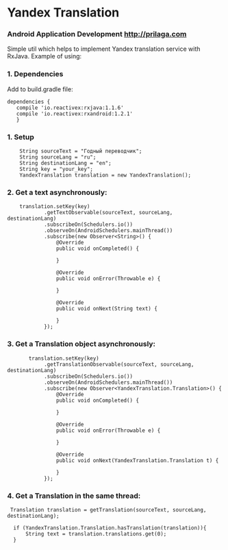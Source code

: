 # Yandex Translation

### Android Application Development http://prilaga.com


Simple util which helps to implement Yandex translation service with RxJava.
Example of using:

### 1. Dependencies

Add to build.gradle file:

    dependencies {
       compile 'io.reactivex:rxjava:1.1.6'
       compile 'io.reactivex:rxandroid:1.2.1'
       }

### 1. Setup

        String sourceText = "Годный переводчик";
        String sourceLang = "ru";
        String destinationLang = "en";
        String key = "your_key";
        YandexTranslation translation = new YandexTranslation();

### 2. Get a text asynchronously:

        translation.setKey(key)
                .getTextObservable(sourceText, sourceLang, destinationLang)
                .subscribeOn(Schedulers.io())
                .observeOn(AndroidSchedulers.mainThread())
                .subscribe(new Observer<String>() {
                    @Override
                    public void onCompleted() {

                    }

                    @Override
                    public void onError(Throwable e) {

                    }

                    @Override
                    public void onNext(String text) {

                    }
                });
                
### 3. Get a Translation object asynchronously:

           translation.setKey(key)
                .getTranslationObservable(sourceText, sourceLang, destinationLang)
                .subscribeOn(Schedulers.io())
                .observeOn(AndroidSchedulers.mainThread())
                .subscribe(new Observer<YandexTranslation.Translation>() {
                    @Override
                    public void onCompleted() {

                    }

                    @Override
                    public void onError(Throwable e) {

                    }

                    @Override
                    public void onNext(YandexTranslation.Translation t) {

                    }
                });
                
### 4. Get a Translation in the same thread:  

     Translation translation = getTranslation(sourceText, sourceLang, destinationLang);
     
      if (YandexTranslation.Translation.hasTranslation(translation)){
          String text = translation.translations.get(0);
      }

                
